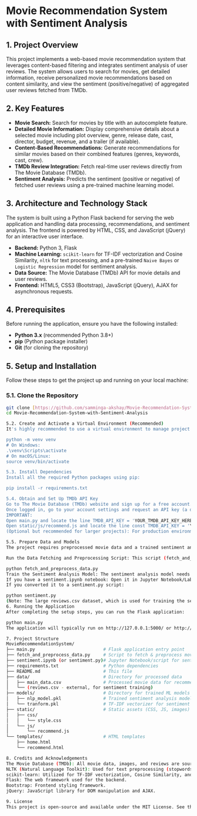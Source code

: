 # Movie Recommendation System with Sentiment Analysis

## 1. Project Overview

This project implements a web-based movie recommendation system that leverages content-based filtering and integrates sentiment analysis of user reviews. The system allows users to search for movies, get detailed information, receive personalized movie recommendations based on content similarity, and view the sentiment (positive/negative) of aggregated user reviews fetched from TMDb.

## 2. Key Features

* **Movie Search:** Search for movies by title with an autocomplete feature.
* **Detailed Movie Information:** Display comprehensive details about a selected movie including plot overview, genre, release date, cast, director, budget, revenue, and a trailer (if available).
* **Content-Based Recommendations:** Generate recommendations for similar movies based on their combined features (genres, keywords, cast, crew).
* **TMDb Review Integration:** Fetch real-time user reviews directly from The Movie Database (TMDb).
* **Sentiment Analysis:** Predicts the sentiment (positive or negative) of fetched user reviews using a pre-trained machine learning model.

## 3. Architecture and Technology Stack

The system is built using a Python Flask backend for serving the web application and handling data processing, recommendations, and sentiment analysis. The frontend is powered by HTML, CSS, and JavaScript (jQuery) for an interactive user interface.

* **Backend:** Python 3, Flask
* **Machine Learning:** `scikit-learn` for TF-IDF vectorization and Cosine Similarity, `nltk` for text processing, and a pre-trained `Naive Bayes` or `Logistic Regression` model for sentiment analysis.
* **Data Source:** The Movie Database (TMDb) API for movie details and user reviews.
* **Frontend:** HTML5, CSS3 (Bootstrap), JavaScript (jQuery), AJAX for asynchronous requests.

## 4. Prerequisites

Before running the application, ensure you have the following installed:

* **Python 3.x** (recommended Python 3.8+)
* **pip** (Python package installer)
* **Git** (for cloning the repository)

## 5. Setup and Installation

Follow these steps to get the project up and running on your local machine:

### 5.1. Clone the Repository

```bash
git clone [https://github.com/samminga-akshay/Movie-Recommendation-System-with-Sentiment-Analysis.git](https://github.com/samminga-akshay/Movie-Recommendation-System-with-Sentiment-Analysis.git)
cd Movie-Recommendation-System-with-Sentiment-Analysis

5.2. Create and Activate a Virtual Environment (Recommended)
It's highly recommended to use a virtual environment to manage project dependencies.

python -m venv venv
# On Windows:
.\venv\Scripts\activate
# On macOS/Linux:
source venv/bin/activate

5.3. Install Dependencies
Install all the required Python packages using pip:

pip install -r requirements.txt

5.4. Obtain and Set Up TMDb API Key
Go to The Movie Database (TMDb) website and sign up for a free account.
Once logged in, go to your account settings and request an API key (a developer key is usually sufficient).
IMPORTANT:
Open main.py and locate the line TMDB_API_KEY = 'YOUR_TMDB_API_KEY_HERE'. Replace 'YOUR_TMDB_API_KEY_HERE' with your actual TMDb API key.
Open static/js/recommend.js and locate the line const TMDB_API_KEY = 'YOUR_TMDB_API_KEY_HERE';. Replace 'YOUR_TMDB_API_KEY_HERE' with your actual TMDb API key.
(Optional but recommended for larger projects): For production environments, it's best practice to load API keys from environment variables (e.g., using a .env file and python-dotenv). For simplicity in this academic project, direct replacement is used for demonstrative purposes in the appendix.

5.5. Prepare Data and Models
The project requires preprocessed movie data and a trained sentiment analysis model.

Run the Data Fetching and Preprocessing Script: This script (fetch_and_preprocess_data.py) will download initial movie data and clean it, generating main_data.csv. This CSV file forms the basis for content-based recommendations.

python fetch_and_preprocess_data.py
Train the Sentiment Analysis Model: The sentiment analysis model needs to be trained and saved.
If you have a sentiment.ipynb notebook: Open it in Jupyter Notebook/Lab and run all cells. It will save nlp_model.pkl and tranform.pkl in the models/ directory.
If you converted it to a sentiment.py script:

python sentiment.py
(Note: The large reviews.csv dataset, which is used for training the sentiment model, is not included in this repository due to its size. It can be obtained from the IMDb 50K Movie Reviews Dataset on Kaggle. The sentiment script will guide you on where to place it.)
6. Running the Application
After completing the setup steps, you can run the Flask application:

python main.py
The application will typically run on http://127.0.0.1:5000/ or http://localhost:5000/. Open this URL in your web browser.

7. Project Structure
MovieRecommendationSystem/
├── main.py                          # Flask application entry point
├── fetch_and_preprocess_data.py     # Script to fetch & preprocess movie data
├── sentiment.ipynb (or sentiment.py)# Jupyter Notebook/script for sentiment model training
├── requirements.txt                 # Python dependencies
├── README.md                        # This file
├── data/                            # Directory for processed data
│   ├── main_data.csv                # Processed movie data for recommendations
│   └── (reviews.csv - external, for sentiment training)
├── models/                          # Directory for trained ML models
│   ├── nlp_model.pkl                # Trained sentiment analysis model
│   └── tranform.pkl                 # TF-IDF vectorizer for sentiment analysis
├── static/                          # Static assets (CSS, JS, images)
│   ├── css/
│   │   └── style.css
│   └── js/
│       └── recommend.js
└── templates/                       # HTML templates
    ├── home.html
    └── recommend.html

8. Credits and Acknowledgements
The Movie Database (TMDb): All movie data, images, and reviews are sourced from the TMDb API.
NLTK (Natural Language Toolkit): Used for text preprocessing (stopwords, stemming).
scikit-learn: Utilized for TF-IDF vectorization, Cosine Similarity, and machine learning models.
Flask: The web framework used for the backend.
Bootstrap: Frontend styling framework.
jQuery: JavaScript library for DOM manipulation and AJAX.

9. License
This project is open-source and available under the MIT License. See the LICENSE file for more details.